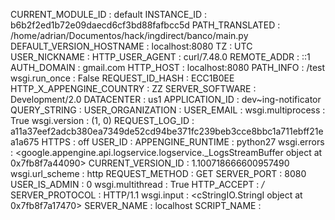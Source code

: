 CURRENT_MODULE_ID : default
INSTANCE_ID : b6b2f2ed1b72e09daecd6cf3bd88fafbcc5d
PATH_TRANSLATED : /home/adrian/Documentos/hack/ingdirect/banco/main.py
DEFAULT_VERSION_HOSTNAME : localhost:8080
TZ : UTC
USER_NICKNAME : 
HTTP_USER_AGENT : curl/7.48.0
REMOTE_ADDR : ::1
AUTH_DOMAIN : gmail.com
HTTP_HOST : localhost:8080
PATH_INFO : /test
wsgi.run_once : False
REQUEST_ID_HASH : ECC1B0EE
HTTP_X_APPENGINE_COUNTRY : ZZ
SERVER_SOFTWARE : Development/2.0
DATACENTER : us1
APPLICATION_ID : dev~ing-notificator
QUERY_STRING : 
USER_ORGANIZATION : 
USER_EMAIL : 
wsgi.multiprocess : True
wsgi.version : (1, 0)
REQUEST_LOG_ID : a11a37eef2adcb380ea7349de52cd94be371fc239beb3cce8bbc1a711ebff21ea1a675
HTTPS : off
USER_ID : 
APPENGINE_RUNTIME : python27
wsgi.errors : <google.appengine.api.logservice.logservice._LogsStreamBuffer object at 0x7fb8f7a44090>
CURRENT_VERSION_ID : 1.100718666600957490
wsgi.url_scheme : http
REQUEST_METHOD : GET
SERVER_PORT : 8080
USER_IS_ADMIN : 0
wsgi.multithread : True
HTTP_ACCEPT : */*
SERVER_PROTOCOL : HTTP/1.1
wsgi.input : <cStringIO.StringI object at 0x7fb8f7a17470>
SERVER_NAME : localhost
SCRIPT_NAME : 

